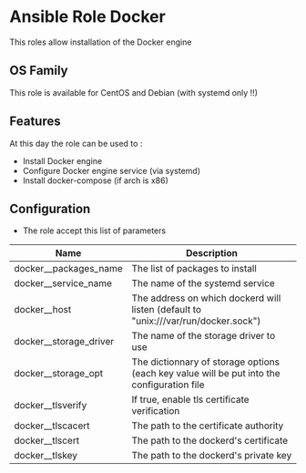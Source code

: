 Ansible Role Docker
========

This roles allow installation of the Docker engine

## OS Family

This role is available for CentOS and Debian (with systemd only !!)

## Features

At this day the role can be used to :

  * Install Docker engine
  * Configure Docker engine service (via systemd)
  * Install docker-compose (if arch is x86)

## Configuration

  * The role accept this list of parameters

| Name                   | Description                                                                                 |
| ---------------------- | ------------------------------------------------------------------------------------------- |
| docker__packages_name  | The list of packages to install                                                             |
| docker__service_name   | The name of the systemd service                                                             |
| docker__host           | The address on which dockerd will listen (default to "unix:///var/run/docker.sock")         |
| docker__storage_driver | The name of the storage driver to use                                                       |
| docker__storage_opt    | The dictionnary of storage options (each key value will be put into the configuration file  |
| docker__tlsverify      | If true, enable tls certificate verification                                                |
| docker__tlscacert      | The path to the certificate authority                                                       |
| docker__tlscert        | The path to the dockerd's certificate                                                       |
| docker__tlskey         | The path to the dockerd's private key                                                       |
